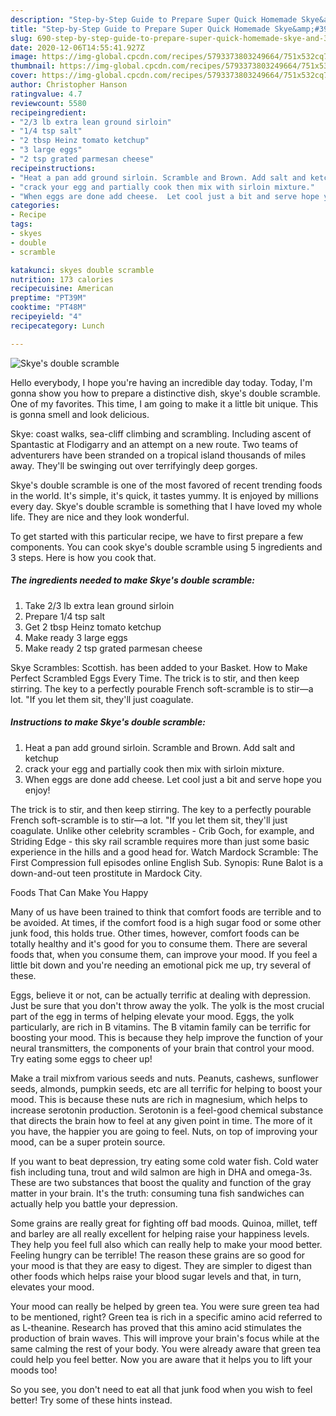 ```yaml
---
description: "Step-by-Step Guide to Prepare Super Quick Homemade Skye&amp;#39;s double scramble"
title: "Step-by-Step Guide to Prepare Super Quick Homemade Skye&amp;#39;s double scramble"
slug: 690-step-by-step-guide-to-prepare-super-quick-homemade-skye-and-39-s-double-scramble
date: 2020-12-06T14:55:41.927Z
image: https://img-global.cpcdn.com/recipes/5793373803249664/751x532cq70/skyes-double-scramble-recipe-main-photo.jpg
thumbnail: https://img-global.cpcdn.com/recipes/5793373803249664/751x532cq70/skyes-double-scramble-recipe-main-photo.jpg
cover: https://img-global.cpcdn.com/recipes/5793373803249664/751x532cq70/skyes-double-scramble-recipe-main-photo.jpg
author: Christopher Hanson
ratingvalue: 4.7
reviewcount: 5580
recipeingredient:
- "2/3 lb extra lean ground sirloin"
- "1/4 tsp salt"
- "2 tbsp Heinz tomato ketchup"
- "3 large eggs"
- "2 tsp grated parmesan cheese"
recipeinstructions:
- "Heat a pan add ground sirloin. Scramble and Brown. Add salt and ketchup"
- "crack your egg and partially cook then mix with sirloin mixture."
- "When eggs are done add cheese.  Let cool just a bit and serve hope you enjoy!"
categories:
- Recipe
tags:
- skyes
- double
- scramble

katakunci: skyes double scramble 
nutrition: 173 calories
recipecuisine: American
preptime: "PT39M"
cooktime: "PT48M"
recipeyield: "4"
recipecategory: Lunch

---
```



![Skye&#39;s double scramble](https://img-global.cpcdn.com/recipes/5793373803249664/751x532cq70/skyes-double-scramble-recipe-main-photo.jpg)

Hello everybody, I hope you're having an incredible day today. Today, I'm gonna show you how to prepare a distinctive dish, skye&#39;s double scramble. One of my favorites. This time, I am going to make it a little bit unique. This is gonna smell and look delicious.

Skye: coast walks, sea-cliff climbing and scrambling. Including ascent of Spantastic at Flodigarry and an attempt on a new route. Two teams of adventurers have been stranded on a tropical island thousands of miles away. They&#39;ll be swinging out over terrifyingly deep gorges.

Skye&#39;s double scramble is one of the most favored of recent trending foods in the world. It's simple, it's quick, it tastes yummy. It is enjoyed by millions every day. Skye&#39;s double scramble is something that I have loved my whole life. They are nice and they look wonderful.


To get started with this particular recipe, we have to first prepare a few components. You can cook skye&#39;s double scramble using 5 ingredients and 3 steps. Here is how you cook that.

<!--inarticleads1-->

##### The ingredients needed to make Skye&#39;s double scramble:

1. Take 2/3 lb extra lean ground sirloin
1. Prepare 1/4 tsp salt
1. Get 2 tbsp Heinz tomato ketchup
1. Make ready 3 large eggs
1. Make ready 2 tsp grated parmesan cheese


Skye Scrambles: Scottish. has been added to your Basket. How to Make Perfect Scrambled Eggs Every Time. The trick is to stir, and then keep stirring. The key to a perfectly pourable French soft-scramble is to stir—a lot. &#34;If you let them sit, they&#39;ll just coagulate. 

<!--inarticleads2-->

##### Instructions to make Skye&#39;s double scramble:

1. Heat a pan add ground sirloin. Scramble and Brown. Add salt and ketchup
1. crack your egg and partially cook then mix with sirloin mixture.
1. When eggs are done add cheese.  Let cool just a bit and serve hope you enjoy!


The trick is to stir, and then keep stirring. The key to a perfectly pourable French soft-scramble is to stir—a lot. &#34;If you let them sit, they&#39;ll just coagulate. Unlike other celebrity scrambles - Crib Goch, for example, and Striding Edge - this sky rail scramble requires more than just some basic experience in the hills and a good head for. Watch Mardock Scramble: The First Compression full episodes online English Sub. Synopis: Rune Balot is a down-and-out teen prostitute in Mardock City. 

Foods That Can Make You Happy


Many of us have been trained to think that comfort foods are terrible and to be avoided. At times, if the comfort food is a high sugar food or some other junk food, this holds true. Other times, however, comfort foods can be totally healthy and it's good for you to consume them. There are several foods that, when you consume them, can improve your mood. If you feel a little bit down and you're needing an emotional pick me up, try several of these.

Eggs, believe it or not, can be actually terrific at dealing with depression. Just be sure that you don't throw away the yolk. The yolk is the most crucial part of the egg in terms of helping elevate your mood. Eggs, the yolk particularly, are rich in B vitamins. The B vitamin family can be terrific for boosting your mood. This is because they help improve the function of your neural transmitters, the components of your brain that control your mood. Try eating some eggs to cheer up!

Make a trail mixfrom various seeds and nuts. Peanuts, cashews, sunflower seeds, almonds, pumpkin seeds, etc are all terrific for helping to boost your mood. This is because these nuts are rich in magnesium, which helps to increase serotonin production. Serotonin is a feel-good chemical substance that directs the brain how to feel at any given point in time. The more of it you have, the happier you are going to feel. Nuts, on top of improving your mood, can be a super protein source.

If you want to beat depression, try eating some cold water fish. Cold water fish including tuna, trout and wild salmon are high in DHA and omega-3s. These are two substances that boost the quality and function of the gray matter in your brain. It's the truth: consuming tuna fish sandwiches can actually help you battle your depression. 

Some grains are really great for fighting off bad moods. Quinoa, millet, teff and barley are all really excellent for helping raise your happiness levels. They help you feel full also which can really help to make your mood better. Feeling hungry can be terrible! The reason these grains are so good for your mood is that they are easy to digest. They are simpler to digest than other foods which helps raise your blood sugar levels and that, in turn, elevates your mood.

Your mood can really be helped by green tea. You were sure green tea had to be mentioned, right? Green tea is rich in a specific amino acid referred to as L-theanine. Research has proved that this amino acid stimulates the production of brain waves. This will improve your brain's focus while at the same calming the rest of your body. You were already aware that green tea could help you feel better. Now you are aware that it helps you to lift your moods too!

So you see, you don't need to eat all that junk food when you wish to feel better! Try  some  of  these  hints  instead.

